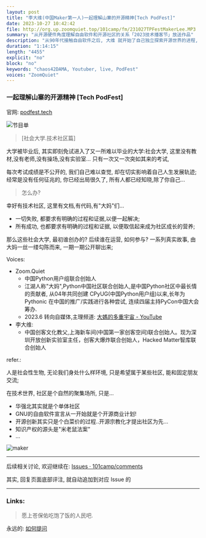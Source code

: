 ```yaml
---
layout: post
title: "李大维(中国Maker第一人)一起理解山寨的开源精神[Tech PodFest]"
date: 2023-10-27 10:42:42 
file: http://org.up.zoomquiet.top/101camp/fm/231027TPFestMakerLee.MP3
summary: "从开源硬件角度理解自由软件和开源社区的关系「2023技术播客节」放送作品"
description: "从90年代接触自由软件之后, 大维 就开始了自己独立探索开源世界的进程, 从商业角度理解了开源协作后, 不再被主流媒体左右, 和有趣的人一起创造有趣味的作品..."
duration: "1:14:15" 
length: "4455"
explicit: "no" 
block: "no" 
keywords: "chaos42DAMA, Youtuber, live, PodFest"
voices: "ZoomQuiet"
---
```


### 一起理解山寨的开源精神 [Tech PodFest]
官网: [podfest.tech](https://podfest.tech/zh-CN)

![节目单](https://ipic.zoomquiet.top/2023-12-05-231206.jpg)



> [社会大学.技术社区篇]

大学被毕业后, 其实即刻免试进入了又一所难以毕业的大学:社会大学,
这里没有教材,没有老师,没有操场,没有实验室…
只有一次又一次突如其来的考试, 

每次考试成绩是不公开的, 我们自己难以查觉, 却在切实影响着自己人生发展轨迹;
经常是没有任何征兆的, 你已经出局很久了, 所有人都已经知晓,除了你自己…

> 怎么办?

幸好有技术社区, 这里有文档,有代码,有"大妈"们… 

- 一切失败, 都要求有明确的过程和证据,以便一起解决;
- 所有成功, 也都要求有明确的过程和证据, 以便取信起来成为社区成长的营养;

那么这些社会大学, 最初谁创办的? 后续谁在运营, 如何参与?
一系列真实故事, 由大妈一丝一缕勾陈而来, 一期一期公开聊出来;



Voices:

- Zoom.Quiet
    + 中国Python用户组联合创始人
    + 江湖人称"大妈",Python中国社区联合创始人,是中国Python社区中最长情的贡献者, 从04年共同创建 CPyUG(中国Python用户组)以来,长年为 Pythonic 在中国的推广/实践进行各种尝试, 连续四届主持PyCon中国大会筹办. 
    + 2023.6 转向自媒体,主理频道: [大媽的多重宇宙 - YouTube](https://www.youtube.com/@Chaos42DAMA)
- 李大维:
    + 中国创客文化教父,上海新车间(中国第一家创客空间)联合创始人。现为深圳开放创新实验室主任，创客大爆炸联合创始人，Hacked Matter智库联合创始人


refer.:

人是社会性生物, 无论我们身处什么样环境,
只是希望属于某些社区, 能和固定朋友交流;

在技术世界, 社区是个自然的聚集场所,
只是...


- 华强北其实就是个单体社区
- GNU的自由软件宣言从一开始就是个开源商业计划!
- 开源创新其实只是个白菜价的过程..开源宗教化才提出社区为先...
- 知识产权的源头是"米老鼠法案"
- ...


![maker](https://ipic.zoomquiet.top/2023-12-05-vlog-chaos42-livintalks.033.jpeg)


-------------

后续相关讨论, 欢迎继续在:
[Issues · 101camp/comments](https://github.com/101camp/comments/issues)


其实, 回复页面底部评注, 就自动追加到对应 Issue 的

-------------
### Links: 
> 愿上苍保佑吃饱了饭的人民吧.


永远的: [如何提问](https://gitlab.com/101camp/2py/tasks/wikis/HandBooks/Hb4Ask)








